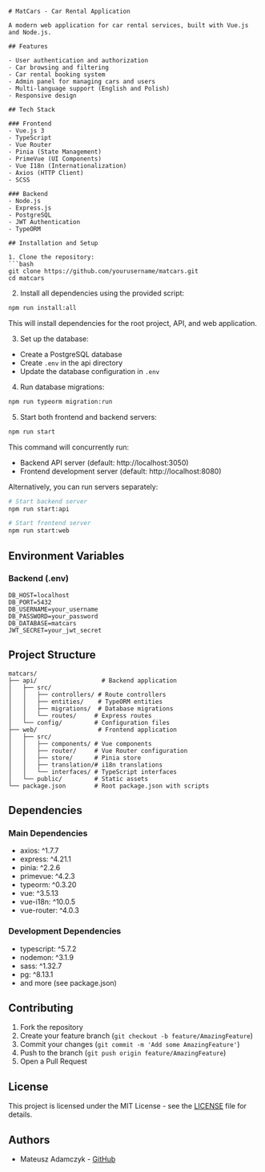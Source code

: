 ```

# MatCars - Car Rental Application

A modern web application for car rental services, built with Vue.js and Node.js.

## Features

- User authentication and authorization
- Car browsing and filtering
- Car rental booking system
- Admin panel for managing cars and users
- Multi-language support (English and Polish)
- Responsive design

## Tech Stack

### Frontend
- Vue.js 3
- TypeScript
- Vue Router
- Pinia (State Management)
- PrimeVue (UI Components)
- Vue I18n (Internationalization)
- Axios (HTTP Client)
- SCSS

### Backend
- Node.js
- Express.js
- PostgreSQL
- JWT Authentication
- TypeORM

## Installation and Setup

1. Clone the repository:
```bash
git clone https://github.com/yourusername/matcars.git
cd matcars
```

2. Install all dependencies using the provided script:
```bash
npm run install:all
```
This will install dependencies for the root project, API, and web application.

3. Set up the database:
- Create a PostgreSQL database
- Create `.env` in the api directory
- Update the database configuration in `.env`

4. Run database migrations:
```bash
npm run typeorm migration:run
```

5. Start both frontend and backend servers:
```bash
npm run start
```
This command will concurrently run:
- Backend API server (default: http://localhost:3050)
- Frontend development server (default: http://localhost:8080)

Alternatively, you can run servers separately:
```bash
# Start backend server
npm run start:api

# Start frontend server
npm run start:web
```

## Environment Variables

### Backend (.env)
```
DB_HOST=localhost
DB_PORT=5432
DB_USERNAME=your_username
DB_PASSWORD=your_password
DB_DATABASE=matcars
JWT_SECRET=your_jwt_secret
```

## Project Structure
```
matcars/
├── api/                  # Backend application
│   ├── src/
│   │   ├── controllers/ # Route controllers
│   │   ├── entities/    # TypeORM entities
│   │   ├── migrations/  # Database migrations
│   │   └── routes/     # Express routes
│   └── config/         # Configuration files
├── web/                 # Frontend application
│   ├── src/
│   │   ├── components/ # Vue components
│   │   ├── router/     # Vue Router configuration
│   │   ├── store/      # Pinia store
│   │   ├── translation/# i18n translations
│   │   └── interfaces/ # TypeScript interfaces
│   └── public/         # Static assets
└── package.json        # Root package.json with scripts
```

## Dependencies

### Main Dependencies
- axios: ^1.7.7
- express: ^4.21.1
- pinia: ^2.2.6
- primevue: ^4.2.3
- typeorm: ^0.3.20
- vue: ^3.5.13
- vue-i18n: ^10.0.5
- vue-router: ^4.0.3

### Development Dependencies
- typescript: ^5.7.2
- nodemon: ^3.1.9
- sass: ^1.32.7
- pg: ^8.13.1
- and more (see package.json)

## Contributing

1. Fork the repository
2. Create your feature branch (`git checkout -b feature/AmazingFeature`)
3. Commit your changes (`git commit -m 'Add some AmazingFeature'`)
4. Push to the branch (`git push origin feature/AmazingFeature`)
5. Open a Pull Request

## License

This project is licensed under the MIT License - see the [LICENSE](LICENSE) file for details.

## Authors

- Mateusz Adamczyk - [GitHub](https://github.com/matadamczyk)
```
